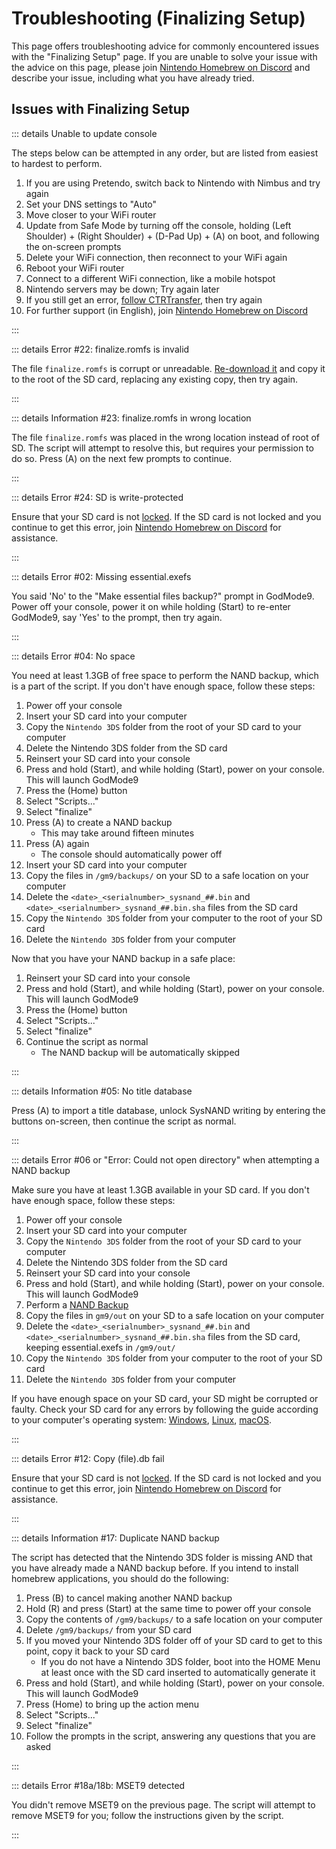 # Troubleshooting (Finalizing Setup)

This page offers troubleshooting advice for commonly encountered issues with the "Finalizing Setup" page. If you are unable to solve your issue with the advice on this page, please join [Nintendo Homebrew on Discord](https://discord.gg/MWxPgEp) and describe your issue, including what you have already tried.

## Issues with Finalizing Setup

::: details Unable to update console

The steps below can be attempted in any order, but are listed from easiest to hardest to perform.

1. If you are using Pretendo, switch back to Nintendo with Nimbus and try again
1. Set your DNS settings to "Auto"
1. Move closer to your WiFi router
1. Update from Safe Mode by turning off the console, holding (Left Shoulder) + (Right Shoulder) + (D-Pad Up) + (A) on boot, and following the on-screen prompts
1. Delete your WiFi connection, then reconnect to your WiFi again
1. Reboot your WiFi router
1. Connect to a different WiFi connection, like a mobile hotspot
1. Nintendo servers may be down; Try again later
1. If you still get an error, [follow CTRTransfer](ctrtransfer), then try again
1. For further support (in English), join [Nintendo Homebrew on Discord](https://discord.gg/MWxPgEp)

:::

::: details Error #22: finalize.romfs is invalid

The file `finalize.romfs` is corrupt or unreadable. [Re-download it](https://github.com/hacks-guide/finalize/releases/latest/download/finalize.romfs) and copy it to the root of the SD card, replacing any existing copy, then try again.


:::

::: details Information #23: finalize.romfs in wrong location

The file `finalize.romfs` was placed in the wrong location instead of root of SD. The script will attempt to resolve this, but requires your permission to do so. Press (A) on the next few prompts to continue.

:::

::: details Error #24: SD is write-protected

Ensure that your SD card is not [locked](/images/sdlock.png). If the SD card is not locked and you continue to get this error, join [Nintendo Homebrew on Discord](https://discord.gg/MWxPgEp) for assistance.


:::


::: details Error #02: Missing essential.exefs

You said 'No' to the "Make essential files backup?" prompt in GodMode9. Power off your console, power it on while holding (Start) to re-enter GodMode9, say 'Yes' to the prompt, then try again.

:::

::: details Error #04: No space

You need at least 1.3GB of free space to perform the NAND backup, which is a part of the script. If you don't have enough space, follow these steps:

1. Power off your console
1. Insert your SD card into your computer
1. Copy the `Nintendo 3DS` folder from the root of your SD card to your computer
1. Delete the Nintendo 3DS folder from the SD card
1. Reinsert your SD card into your console
1. Press and hold (Start), and while holding (Start), power on your console. This will launch GodMode9
1. Press the (Home) button
1. Select "Scripts..."
1. Select "finalize"
1. Press (A) to create a NAND backup
    + This may take around fifteen minutes
1. Press (A) again
    + The console should automatically power off
1. Insert your SD card into your computer
1. Copy the files in `/gm9/backups/` on your SD to a safe location on your computer
1. Delete the `<date>_<serialnumber>_sysnand_##.bin` and `<date>_<serialnumber>_sysnand_##.bin.sha` files from the SD card
1. Copy the `Nintendo 3DS` folder from your computer to the root of your SD card
1. Delete the `Nintendo 3DS` folder from your computer

Now that you have your NAND backup in a safe place:

1. Reinsert your SD card into your console
1. Press and hold (Start), and while holding (Start), power on your console. This will launch GodMode9
1. Press the (Home) button
1. Select "Scripts..."
1. Select "finalize"
1. Continue the script as normal
    + The NAND backup will be automatically skipped

:::

::: details Information #05: No title database

Press (A) to import a title database, unlock SysNAND writing by entering the buttons on-screen, then continue the script as normal.

:::

::: details Error #06 or "Error: Could not open directory" when attempting a NAND backup

Make sure you have at least 1.3GB available in your SD card. If you don't have enough space, follow these steps:
1. Power off your console
1. Insert your SD card into your computer
1. Copy the `Nintendo 3DS` folder from the root of your SD card to your computer
1. Delete the Nintendo 3DS folder from the SD card
1. Reinsert your SD card into your console
1. Press and hold (Start), and while holding (Start), power on your console. This will launch GodMode9
1. Perform a [NAND Backup](godmode9-usage#creating-a-nand-backup)
1. Copy the files in `gm9/out` on your SD to a safe location on your computer
1. Delete the `<date>_<serialnumber>_sysnand_##.bin` and `<date>_<serialnumber>_sysnand_##.bin.sha` files from the SD card, keeping essential.exefs in `/gm9/out/`
1. Copy the `Nintendo 3DS` folder from your computer to the root of your SD card
1. Delete the `Nintendo 3DS` folder from your computer

If you have enough space on your SD card, your SD might be corrupted or faulty. Check your SD card for any errors by following the guide according to your computer's operating system: [Windows](h2testw-(windows)), [Linux](f3-(linux)), [macOS](f3xswift-(mac)).

:::

::: details Error #12: Copy (file).db fail

Ensure that your SD card is not [locked](/images/sdlock.png). If the SD card is not locked and you continue to get this error, join [Nintendo Homebrew on Discord](https://discord.gg/MWxPgEp) for assistance.

:::

::: details Information #17: Duplicate NAND backup

The script has detected that the Nintendo 3DS folder is missing AND that you have already made a NAND backup before. If you intend to install homebrew applications, you should do the following:

1. Press (B) to cancel making another NAND backup
1. Hold (R) and press (Start) at the same time to power off your console
1. Copy the contents of `/gm9/backups/` to a safe location on your computer
1. Delete `/gm9/backups/` from your SD card
1. If you moved your Nintendo 3DS folder off of your SD card to get to this point, copy it back to your SD card
    + If you do not have a Nintendo 3DS folder, boot into the HOME Menu at least once with the SD card inserted to automatically generate it
1. Press and hold (Start), and while holding (Start), power on your console. This will launch GodMode9
1. Press (Home) to bring up the action menu
1. Select "Scripts..."
1. Select "finalize"
1. Follow the prompts in the script, answering any questions that you are asked 

:::

::: details Error #18a/18b: MSET9 detected

You didn't remove MSET9 on the previous page. The script will attempt to remove MSET9 for you; follow the instructions given by the script.

:::

<!--@include: ./_include/troubleshooting-footer.md -->
